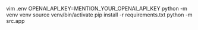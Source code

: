 vim .env
OPENAI_API_KEY=MENTION_YOUR_OPENAI_API_KEY
python -m venv venv 
source venv/bin/activate
pip install -r requirements.txt
python -m src.app





